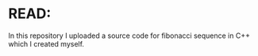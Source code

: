 # READ:

In this repository I uploaded a source code for fibonacci sequence in C++ which I created myself.
